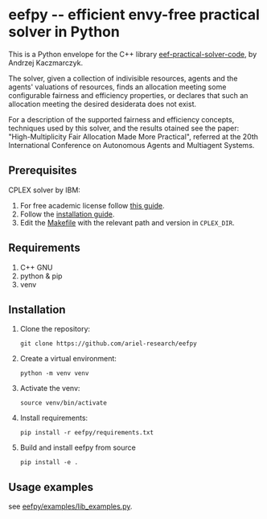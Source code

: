 # eefpy -- efficient envy-free practical solver in Python

This is a Python envelope for the C++ library [eef-practical-solver-code](https://git.tu-berlin.de/akt-public/eef-practical-solver-code), by Andrzej Kaczmarczyk.

The solver, given a collection of indivisible resources, agents and the agents' valuations of resources, finds an allocation meeting some configurable fairness and efficiency properties, or declares that such an allocation meeting the desired desiderata does not exist.

For a description of the supported fairness and efficiency concepts, techniques used by this solver, and the results otained see the paper: "High-Multiplicity Fair Allocation Made More Practical", referred at the 20th International Conference on Autonomous Agents and Multiagent Systems.

## Prerequisites
CPLEX solver by IBM:
1. For free academic license follow [this guide](https://community.ibm.com/community/user/ai-datascience/blogs/xavier-nodet1/2020/07/09/cplex-free-for-students).
2. Follow the [installation guide](https://www.ibm.com/docs/en/icos/20.1.0?topic=2010-installing-cplex-optimization-studio).
3. Edit the [Makefile](/solver/Makefile) with the relevant path and version in `CPLEX_DIR`.

## Requirements
1. C++ GNU
2. python & pip
3. venv

## Installation 
1. Clone the repository:
    ```
    git clone https://github.com/ariel-research/eefpy
    ```
2. Create a virtual environment:
    ```
    python -m venv venv
    ```
3. Activate the venv:
    ```
    source venv/bin/activate
    ```
4. Install requirements:
    ```
    pip install -r eefpy/requirements.txt
    ```
5. Build and install eefpy from source
    ```
    pip install -e .
    ```
    
## Usage examples

see [eefpy/examples/lib_examples.py](eefpy/examples/lib_examples.py).

